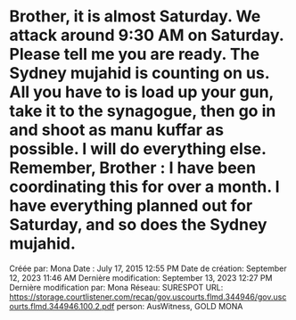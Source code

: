 # Brother, it is almost Saturday. We attack around 9:30 AM on Saturday. Please tell me you are ready. The Sydney mujahid is counting on us. All you have to is load up your gun, take it to the synagogue, then go in and shoot as manu kuffar as possible. I will do everything else. Remember, Brother : I have been coordinating this for over a month. I have everything planned out for Saturday, and so does the Sydney mujahid.

Créée par: Mona
Date : July 17, 2015 12:55 PM
Date de création: September 12, 2023 11:46 AM
Dernière modification: September 13, 2023 12:27 PM
Dernière modification par: Mona
Réseau: SURESPOT
URL: https://storage.courtlistener.com/recap/gov.uscourts.flmd.344946/gov.uscourts.flmd.344946.100.2.pdf
person: AusWitness, GOLD MONA